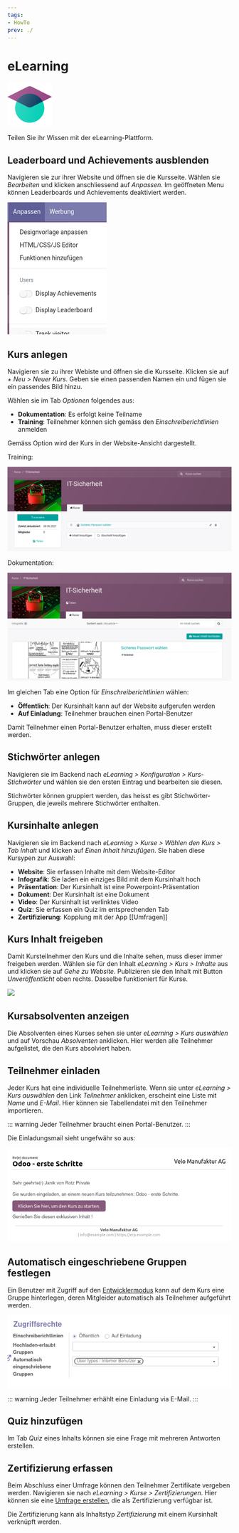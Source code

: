 ```yaml
---
tags:
- HowTo
prev: ./
---
```

# eLearning
![icons_odoo_website_slides](assets/icons_odoo_website_slides.png)

Teilen Sie ihr Wissen mit der eLearning-Plattform.

## Leaderboard und Achievements ausblenden

Navigieren sie zur ihrer Website und öffnen sie die Kursseite. Wählen sie *Bearbeiten* und klicken anschliessend auf *Anpassen*. Im geöffneten Menu können Leaderboards und Achievements deaktiviert werden.

![](assets/eLearning%20Deaktivieren%20Leaderboard.png)

## Kurs anlegen

Navigieren sie zu ihrer Webiste und öffnen sie die Kursseite. Klicken sie auf *+ Neu > Neuer Kurs*. Geben sie einen passenden Namen ein und fügen sie ein passendes Bild hinzu.

Wählen sie im Tab *Optionen* folgendes aus:
* **Dokumentation**: Es erfolgt keine Teilname
* **Training**: Teilnehmer können sich gemäss den *Einschreiberichtlinien* anmelden

Gemäss Option wird der Kurs in der Website-Ansicht dargestellt.

Training:

![](assets/eLearning%20Training.png)

Dokumentation:

![](assets/eLearning%20Dokumentation.png)

Im gleichen Tab eine Option für *Einschreiberichtlinien* wählen:

* **Öffentlich**: Der Kursinhalt kann auf der Website aufgerufen werden
* **Auf Einladung**: Teilnehmer brauchen einen Portal-Benutzer

Damit Teilnehmer einen Portal-Benutzer erhalten, muss dieser erstellt werden.

## Stichwörter anlegen

Navigieren sie im Backend nach *eLearning > Konfiguration > Kurs-Stichwörter* und wählen sie den ersten Eintrag und bearbeiten sie diesen.

Stichwörter können gruppiert werden, das heisst es gibt Stichwörter-Gruppen, die jeweils mehrere Stichwörter enthalten.

## Kursinhalte anlegen

Navigieren sie im Backend nach *eLearning > Kurse > Wählen den Kurs > Tab Inhalt* und klicken auf *Einen Inhalt hinzufügen*. Sie haben diese Kursypen zur Auswahl:

* **Website**: Sie erfassen Inhalte mit dem Website-Editor
* **Infografik**: Sie laden ein einziges Bild mit dem Kursinhalt hoch
* **Präsentation**: Der Kursinhalt ist eine Powerpoint-Präsentation
* **Dokument**: Der Kursinhalt ist eine Dokument
* **Video**: Der Kursinhalt ist verlinktes Video
* **Quiz**: Sie erfassen ein Quiz im entsprechenden Tab
* **Zertifizierung**: Kopplung mit der App [[Umfragen]]

## Kurs Inhalt freigeben

Damit Kursteilnehmer den Kurs und die Inhalte sehen, muss dieser immer freigeben werden. Wählen sie für den Inhalt *eLearning > Kurs > Inhalte* aus und klicken sie auf *Gehe zu Website*. Publizieren sie den Inhalt mit Button *Unveröffentlicht* oben rechts. Dasselbe funktioniert für Kurse.

![](assets/Website%20Inhalt%20ver%C3%B6ffentlicht.png)

## Kursabsolventen anzeigen

Die Absolventen eines Kurses sehen sie unter *eLearning > Kurs auswählen* und auf Vorschau *Absolventen* anklicken. Hier werden alle Teilnehmer aufgelistet, die den Kurs absolviert haben.

## Teilnehmer einladen

Jeder Kurs hat eine individuelle Teilnehmerliste. Wenn sie unter *eLearning > Kurs auswählen* den Link *Teilnehmer* anklicken, erscheint eine Liste mit *Name* und *E-Mail*. Hier können sie Tabellendatei mit den Teilnehmer importieren.

::: warning
Jeder Teilnehmer braucht einen Portal-Benutzer.
:::

Die Einladungsmail sieht ungefwähr so aus:

![](assets/eLearning%20Einladungsmail.png)

## Automatisch eingeschriebene Gruppen festlegen

Ein Benutzer mit Zugriff auf den [Entwicklermodus](Einstellungen.md#Entwicklermodus%20aktivieren) kann auf dem Kurs eine Gruppe hinterlegen, deren Mitgleider automatisch als Teilnehmer aufgeführt werden.

![](assets/eLearning%20Automatisch%20eingeschriebene%20Gruppe.png)

::: warning
Jeder Teilnehmer erhählt eine Einladung via E-Mail.
:::

## Quiz hinzufügen

Im Tab *Quiz* eines Inhalts können sie eine Frage mit mehreren Antworten erstellen. 

## Zertifizierung erfassen

Beim Abschluss einer Umfrage können den Teilnehmer Zertifikate vergeben werden. Navigieren sie nach *eLearning > Kurse > Zertifizierungen*. Hier können sie eine [Umfrage erstellen](Umfragen.md#Umfrage%20erstellen), die als Zertifizierung verfügbar ist.

Die Zertifizierung kann als Inhaltstyp *Zertifizierung* mit einem Kursinhalt verknüpft werden.

